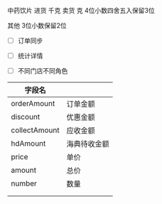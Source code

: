 中药饮片  进货 千克 卖货 克  4位小数四舍五入保留3位 

其他   3位小数保留2位



- [ ] 订单同步
- [ ] 统计详情
- [ ] 不同门店不同角色



| 字段名        |              |
| ------------- | ------------ |
| orderAmount   | 订单金额     |
| discount      | 优惠金额     |
| collectAmount | 应收金额     |
| hdAmount      | 海典待收金额 |
| price         | 单价         |
| amount        | 总价         |
| number        | 数量         |
|               |              |
|               |              |

